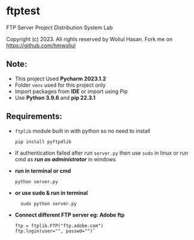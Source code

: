 # ftptest

FTP Server Project Distribution System Lab

Copyright (c) 2023. All rights reserved by Woliul Hasan. Fork me on https://github.com/hmwoliul

## Note:

* This project Used **Pycharm 2023.1.2**
* Folder `venv` used for this project only
* Import packages from **IDE** or import using Pip
* Use **Python 3.9.6** and **pip 22.3.1**

## Requirements:

* ````ftplib```` module built in with python so no need to install

  ````pip install pyftpdlib````


* If authentication failed after run ````server.py```` then use ````sudo```` in linux or run cmd as
  ***run as administrator*** in windows

* **run in terminal or cmd**

  ````
  python server.py
  ````
* **or use sudo & run in terminal**
  ````
    sudo python server.py
    ````
* **Connect different FTP server eg: Adobe ftp**

  ````
  ftp = ftplib.FTP("ftp.adobe.com")
  ftp.login(user="", passwd="")`
  ````
